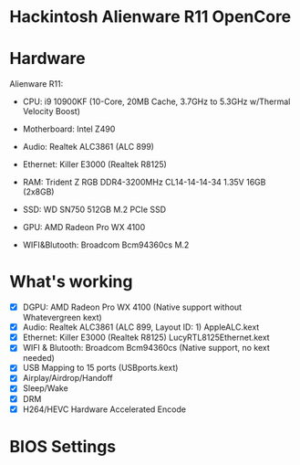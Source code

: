 # Hackintosh Alienware R11 OpenCore
 
# Hardware

Alienware R11:
 -  CPU: i9 10900KF (10-Core, 20MB Cache, 3.7GHz to 5.3GHz w/Thermal Velocity Boost)
 -  Motherboard: Intel Z490
 -  Audio: Realtek ALC3861 (ALC 899)
 -  Ethernet: Killer E3000 (Realtek R8125)

- RAM: Trident Z RGB DDR4-3200MHz CL14-14-14-34 1.35V 16GB (2x8GB)
- SSD: WD SN750 512GB M.2 PCIe SSD
- GPU: AMD Radeon Pro WX 4100
- WIFI&Blutooth: Broadcom Bcm94360cs M.2

# What's working

- [x] DGPU: AMD Radeon Pro WX 4100 (Native support without Whatevergreen kext)
- [x] Audio: Realtek ALC3861 (ALC 899, Layout ID: 1) AppleALC.kext
- [x] Ethernet: Killer E3000 (Realtek R8125) LucyRTL8125Ethernet.kext
- [x] WIFI & Blutooth: Broadcom Bcm94360cs (Native support, no kext needed)
- [x] USB Mapping to 15 ports (USBports.kext)
- [x] Airplay/Airdrop/Handoff
- [x] Sleep/Wake
- [x] DRM
- [x] H264/HEVC Hardware Accelerated Encode

# BIOS Settings
